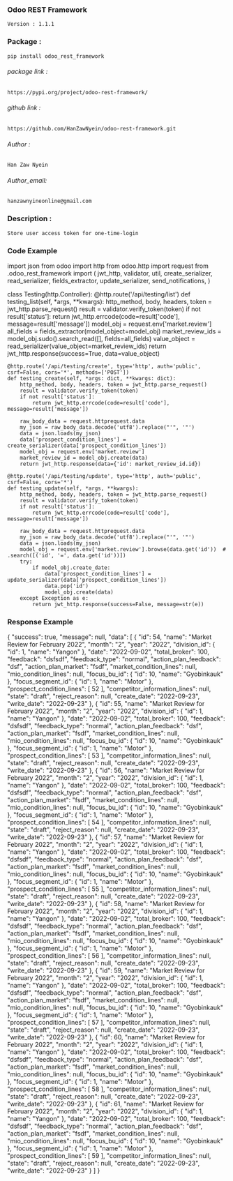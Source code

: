 ### Odoo REST Framework

    Version : 1.1.1

### Package :

    pip install odoo_rest_framework

###### package link :

    https://pypi.org/project/odoo-rest-framework/

###### github link :

    https://github.com/HanZawNyein/odoo-rest-framework.git

###### Author :

    Han Zaw Nyein

###### Author_email:

    hanzawnyineonline@gmail.com

### Description :

    Store user access token for one-time-login

### Code Example
import json
from odoo import http
from odoo.http import request
from .odoo_rest_framework import (
    jwt_http,
    validator,
    util,
    create_serializer,
    read_serializer,
    fields_extractor,
    update_serializer,
    send_notifications,
)


class Testing(http.Controller):
    @http.route('/api/testing/list')
    def testing_list(self, *args, **kwargs):
        http_method, body, headers, token = jwt_http.parse_request()
        result = validator.verify_token(token)
        if not result['status']:
            return jwt_http.errcode(code=result['code'], message=result['message'])
        model_obj = request.env['market.review']
        all_fields = fields_extractor(model_object=model_obj)
        market_review_ids = model_obj.sudo().search_read([], fields=all_fields)
        value_object = read_serializer(value_object=market_review_ids)
        return jwt_http.response(success=True, data=value_object)

    @http.route('/api/testing/create', type='http', auth='public', csrf=False, cors='*', methods=['POST'])
    def testing_create(self, *args: dict, **kwargs: dict):
        http_method, body, headers, token = jwt_http.parse_request()
        result = validator.verify_token(token)
        if not result['status']:
            return jwt_http.errcode(code=result['code'], message=result['message'])

        raw_body_data = request.httprequest.data
        my_json = raw_body_data.decode('utf8').replace("'", '"')
        data = json.loads(my_json)
        data['prospect_condition_lines'] = create_serializer(data['prospect_condition_lines'])
        model_obj = request.env['market.review']
        market_review_id = model_obj.create(data)
        return jwt_http.response(data={'id': market_review_id.id})

    @http.route('/api/testing/update', type='http', auth='public', csrf=False, cors='*')
    def testing_update(self, *args, **kwargs):
        http_method, body, headers, token = jwt_http.parse_request()
        result = validator.verify_token(token)
        if not result['status']:
            return jwt_http.errcode(code=result['code'], message=result['message'])

        raw_body_data = request.httprequest.data
        my_json = raw_body_data.decode('utf8').replace("'", '"')
        data = json.loads(my_json)
        model_obj = request.env['market.review'].browse(data.get('id'))  # .search([('id', '=', data.get('id'))])
        try:
            if model_obj.create_date:
                data['prospect_condition_lines'] = update_serializer(data['prospect_condition_lines'])
                data.pop('id')
                model_obj.create(data)
        except Exception as e:
            return jwt_http.response(success=False, message=str(e))

### Response Example

{
    "success": true,
    "message": null,
    "data": [
        {
            "id": 54,
            "name": "Market Review for February 2022",
            "month": "2",
            "year": "2022",
            "division_id": {
                "id": 1,
                "name": "Yangon"
            },
            "date": "2022-09-02",
            "total_broker": 100,
            "feedback": "dsfsdf",
            "feedback_type": "normal",
            "action_plan_feedback": "dsf",
            "action_plan_market": "fsdf",
            "market_condition_lines": null,
            "mio_condition_lines": null,
            "focus_bu_id": {
                "id": 10,
                "name": "Gyobinkauk"
            },
            "focus_segment_id": {
                "id": 1,
                "name": "Motor"
            },
            "prospect_condition_lines": [
                52
            ],
            "competitor_information_lines": null,
            "state": "draft",
            "reject_reason": null,
            "create_date": "2022-09-23",
            "write_date": "2022-09-23"
        },
        {
            "id": 55,
            "name": "Market Review for February 2022",
            "month": "2",
            "year": "2022",
            "division_id": {
                "id": 1,
                "name": "Yangon"
            },
            "date": "2022-09-02",
            "total_broker": 100,
            "feedback": "dsfsdf",
            "feedback_type": "normal",
            "action_plan_feedback": "dsf",
            "action_plan_market": "fsdf",
            "market_condition_lines": null,
            "mio_condition_lines": null,
            "focus_bu_id": {
                "id": 10,
                "name": "Gyobinkauk"
            },
            "focus_segment_id": {
                "id": 1,
                "name": "Motor"
            },
            "prospect_condition_lines": [
                53
            ],
            "competitor_information_lines": null,
            "state": "draft",
            "reject_reason": null,
            "create_date": "2022-09-23",
            "write_date": "2022-09-23"
        },
        {
            "id": 56,
            "name": "Market Review for February 2022",
            "month": "2",
            "year": "2022",
            "division_id": {
                "id": 1,
                "name": "Yangon"
            },
            "date": "2022-09-02",
            "total_broker": 100,
            "feedback": "dsfsdf",
            "feedback_type": "normal",
            "action_plan_feedback": "dsf",
            "action_plan_market": "fsdf",
            "market_condition_lines": null,
            "mio_condition_lines": null,
            "focus_bu_id": {
                "id": 10,
                "name": "Gyobinkauk"
            },
            "focus_segment_id": {
                "id": 1,
                "name": "Motor"
            },
            "prospect_condition_lines": [
                54
            ],
            "competitor_information_lines": null,
            "state": "draft",
            "reject_reason": null,
            "create_date": "2022-09-23",
            "write_date": "2022-09-23"
        },
        {
            "id": 57,
            "name": "Market Review for February 2022",
            "month": "2",
            "year": "2022",
            "division_id": {
                "id": 1,
                "name": "Yangon"
            },
            "date": "2022-09-02",
            "total_broker": 100,
            "feedback": "dsfsdf",
            "feedback_type": "normal",
            "action_plan_feedback": "dsf",
            "action_plan_market": "fsdf",
            "market_condition_lines": null,
            "mio_condition_lines": null,
            "focus_bu_id": {
                "id": 10,
                "name": "Gyobinkauk"
            },
            "focus_segment_id": {
                "id": 1,
                "name": "Motor"
            },
            "prospect_condition_lines": [
                55
            ],
            "competitor_information_lines": null,
            "state": "draft",
            "reject_reason": null,
            "create_date": "2022-09-23",
            "write_date": "2022-09-23"
        },
        {
            "id": 58,
            "name": "Market Review for February 2022",
            "month": "2",
            "year": "2022",
            "division_id": {
                "id": 1,
                "name": "Yangon"
            },
            "date": "2022-09-02",
            "total_broker": 100,
            "feedback": "dsfsdf",
            "feedback_type": "normal",
            "action_plan_feedback": "dsf",
            "action_plan_market": "fsdf",
            "market_condition_lines": null,
            "mio_condition_lines": null,
            "focus_bu_id": {
                "id": 10,
                "name": "Gyobinkauk"
            },
            "focus_segment_id": {
                "id": 1,
                "name": "Motor"
            },
            "prospect_condition_lines": [
                56
            ],
            "competitor_information_lines": null,
            "state": "draft",
            "reject_reason": null,
            "create_date": "2022-09-23",
            "write_date": "2022-09-23"
        },
        {
            "id": 59,
            "name": "Market Review for February 2022",
            "month": "2",
            "year": "2022",
            "division_id": {
                "id": 1,
                "name": "Yangon"
            },
            "date": "2022-09-02",
            "total_broker": 100,
            "feedback": "dsfsdf",
            "feedback_type": "normal",
            "action_plan_feedback": "dsf",
            "action_plan_market": "fsdf",
            "market_condition_lines": null,
            "mio_condition_lines": null,
            "focus_bu_id": {
                "id": 10,
                "name": "Gyobinkauk"
            },
            "focus_segment_id": {
                "id": 1,
                "name": "Motor"
            },
            "prospect_condition_lines": [
                57
            ],
            "competitor_information_lines": null,
            "state": "draft",
            "reject_reason": null,
            "create_date": "2022-09-23",
            "write_date": "2022-09-23"
        },
        {
            "id": 60,
            "name": "Market Review for February 2022",
            "month": "2",
            "year": "2022",
            "division_id": {
                "id": 1,
                "name": "Yangon"
            },
            "date": "2022-09-02",
            "total_broker": 100,
            "feedback": "dsfsdf",
            "feedback_type": "normal",
            "action_plan_feedback": "dsf",
            "action_plan_market": "fsdf",
            "market_condition_lines": null,
            "mio_condition_lines": null,
            "focus_bu_id": {
                "id": 10,
                "name": "Gyobinkauk"
            },
            "focus_segment_id": {
                "id": 1,
                "name": "Motor"
            },
            "prospect_condition_lines": [
                58
            ],
            "competitor_information_lines": null,
            "state": "draft",
            "reject_reason": null,
            "create_date": "2022-09-23",
            "write_date": "2022-09-23"
        },
        {
            "id": 61,
            "name": "Market Review for February 2022",
            "month": "2",
            "year": "2022",
            "division_id": {
                "id": 1,
                "name": "Yangon"
            },
            "date": "2022-09-02",
            "total_broker": 100,
            "feedback": "dsfsdf",
            "feedback_type": "normal",
            "action_plan_feedback": "dsf",
            "action_plan_market": "fsdf",
            "market_condition_lines": null,
            "mio_condition_lines": null,
            "focus_bu_id": {
                "id": 10,
                "name": "Gyobinkauk"
            },
            "focus_segment_id": {
                "id": 1,
                "name": "Motor"
            },
            "prospect_condition_lines": [
                59
            ],
            "competitor_information_lines": null,
            "state": "draft",
            "reject_reason": null,
            "create_date": "2022-09-23",
            "write_date": "2022-09-23"
        }
    ]
}